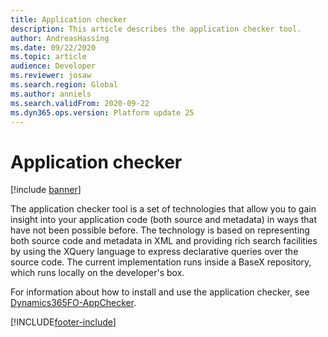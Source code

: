 ```yaml
---
title: Application checker
description: This article describes the application checker tool.
author: AndreasHassing
ms.date: 09/22/2020
ms.topic: article
audience: Developer
ms.reviewer: josaw
ms.search.region: Global
ms.author: anniels
ms.search.validFrom: 2020-09-22
ms.dyn365.ops.version: Platform update 25
---
```


# Application checker

[!include [banner](../includes/banner.md)]

The application checker tool is a set of technologies that allow you to gain insight into your application code (both source and metadata) in ways that have not been possible before. The technology is based on representing both source code and metadata in XML and providing rich search facilities by using the XQuery language to express declarative queries over the source code. The current implementation runs inside a BaseX repository, which runs locally on the developer's box. 

For information about how to install and use the application checker, see [Dynamics365FO-AppChecker](https://github.com/microsoft/Dynamics365FO-AppChecker).



[!INCLUDE[footer-include](../../../includes/footer-banner.md)]
